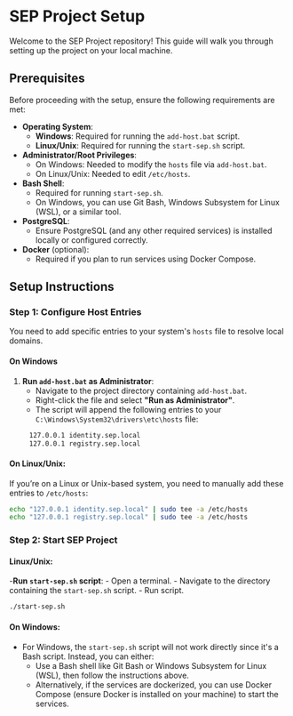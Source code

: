 # SEP Project Setup

Welcome to the SEP Project repository! This guide will walk you through setting up the project on your local machine.

## Prerequisites

Before proceeding with the setup, ensure the following requirements are met:

- **Operating System**:
  - **Windows**: Required for running the `add-host.bat` script.
  - **Linux/Unix**: Required for running the `start-sep.sh` script.
- **Administrator/Root Privileges**:
  - On Windows: Needed to modify the `hosts` file via `add-host.bat`.
  - On Linux/Unix: Needed to edit `/etc/hosts`.
- **Bash Shell**:
  - Required for running `start-sep.sh`.
  - On Windows, you can use Git Bash, Windows Subsystem for Linux (WSL), or a similar tool.
- **PostgreSQL**:
  - Ensure PostgreSQL (and any other required services) is installed locally or configured correctly.
- **Docker** (optional):
  - Required if you plan to run services using Docker Compose.

## Setup Instructions

### Step 1: Configure Host Entries

You need to add specific entries to your system's `hosts` file to resolve local domains.

#### On Windows
1. **Run `add-host.bat` as Administrator**:
   - Navigate to the project directory containing `add-host.bat`.
   - Right-click the file and select **"Run as Administrator"**.
   - The script will append the following entries to your `C:\Windows\System32\drivers\etc\hosts` file:
 ```bash
      127.0.0.1 identity.sep.local
      127.0.0.1 registry.sep.local
 ```

#### On Linux/Unix:

If you’re on a Linux or Unix-based system, you need to manually add these entries to `/etc/hosts`:

```bash
echo "127.0.0.1 identity.sep.local" | sudo tee -a /etc/hosts
echo "127.0.0.1 registry.sep.local" | sudo tee -a /etc/hosts
```

### Step 2: Start SEP Project

#### Linux/Unix:

-**Run `start-sep.sh` script**:
    - Open a terminal.
    - Navigate to the directory containing the `start-sep.sh` script.
    - Run script.
```bash
./start-sep.sh
```

#### On Windows:

- For Windows, the `start-sep.sh` script will not work directly since it's a Bash script. Instead, you can either:
    - Use a Bash shell like Git Bash or Windows Subsystem for Linux (WSL), then follow the instructions above.
    - Alternatively, if the services are dockerized, you can use Docker Compose (ensure Docker is installed on your machine) to start the services.


